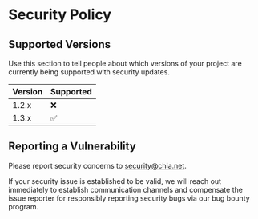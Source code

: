 # Security Policy

## Supported Versions

Use this section to tell people about which versions of your project are
currently being supported with security updates.

| Version | Supported          |
| ------- | ------------------ |
| 1.2.x   | :x:                |
| 1.3.x   | :white_check_mark: |

## Reporting a Vulnerability

Please report security concerns to security@chia.net.

If your security issue is established to be valid, we will reach out immediately to establish
communication channels and compensate the issue reporter for responsibly reporting security bugs via
our bug bounty program. 
